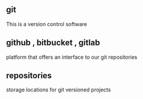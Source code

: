 ## git 
This is a version control software 
## github , bitbucket , gitlab
platform that offers an interface to our git repositories
## repositories 
storage locations for git versioned projects
## 